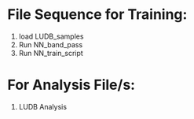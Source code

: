 # File Sequence for Training: 
1. load LUDB_samples
2. Run NN_band_pass
3. Run NN_train_script

# For Analysis File/s: 
1. LUDB Analysis
